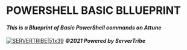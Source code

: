 # POWERSHELL BASIC BLLUEPRINT
#### *This is a Blueprint of Basic PowerShell commands on Attune*
[![SERVERTRIBE|51x39](https://www.servertribe.com/wp-content/themes/mars/assets/images/attune_logo.svg)](https://www.servertribe.com/)
***&copy;2021 Powered by ServerTribe***

<!-- https://www.markdownguide.org/extended-syntax/#heading-ids -->

<!-- https://markdown-editor.github.io/ -->

<!-- https://www.markdownguide.org/basic-syntax/#emphasis -->

<!-- 
```ps1
Get-ComputerInfo
Write-Host "SecondArray has a values of" $SecondArray[0]"," $SecondArray[1] "and Data Type of" ((($SecondArray).GetType() | Select-Object BaseType).BaseType).Name `n
``` -->